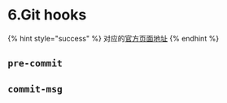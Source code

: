 # 6.Git hooks

{% hint style="success" %}
对应的[官方页面地址](https://github.com/dani-garcia/vaultwarden/wiki/Git-hooks)
{% endhint %}

## `pre-commit`

## `commit-msg`
